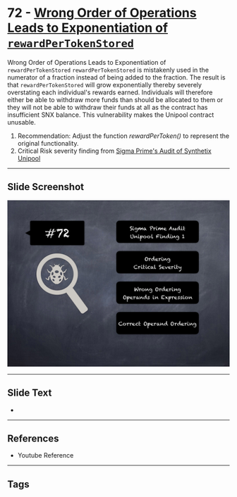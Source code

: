 
# 72 - [Wrong Order of Operations Leads to Exponentiation of `rewardPerTokenStored`](./Wrong%20Order%20of%20Operations%20Leads%20to%20Exponentiation%20of%20`rewardPerTokenStored`.md)

Wrong Order of Operations Leads to Exponentiation of `rewardPerTokenStored` `rewardPerTokenStored` is mistakenly used in the numerator of a fraction instead of being added to the fraction. The result is that `rewardPerTokenStored` will grow exponentially thereby severely overstating each individual's rewards earned. Individuals will therefore either be able to withdraw more funds than should be allocated to them or they will not be able to withdraw their funds at all as the contract has insufficient SNX balance. This vulnerability makes the Unipool contract unusable.


1. Recommendation: Adjust the function _rewardPerToken()_ to represent the original functionality.
2. Critical Risk severity finding from [Sigma Prime's Audit of Synthetix Unipool](https://github.com/sigp/public-audits/blob/master/synthetix/unipool/review.pdf)


___
## Slide Screenshot
![072.png](../../images/7.%20Audit%20Findings%20101/072.png)
___
## Slide Text
- 
___
## References
- Youtube Reference
___
## Tags
